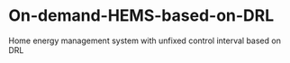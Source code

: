 # On-demand-HEMS-based-on-DRL
Home energy management system with unfixed control interval based on DRL

